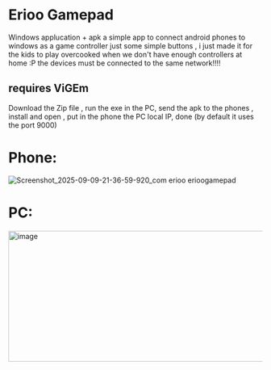 # Erioo Gamepad
Windows applucation + apk
a simple app to connect android phones to windows as a game controller
just some simple buttons , i just made it for the kids to play overcooked when we don't have enough controllers at home :P
the devices must be connected to the same network!!!!
## requires ViGEm


Download the Zip file , run the exe in the PC, send the apk to the phones , install and open , put in the phone the PC local IP, done (by default it uses the port 9000)

# Phone:
![Screenshot_2025-09-09-21-36-59-920_com erioo erioogamepad](https://github.com/user-attachments/assets/561c2128-bd20-4594-bcc2-57d3092cb5ae)

# PC:
<img width="936" height="259" alt="image" src="https://github.com/user-attachments/assets/ad236b9a-d913-4b08-84c5-d3f82aca5b18" />
